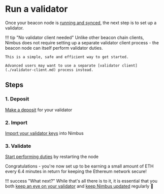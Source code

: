 # Run a validator

Once your beacon node is [running and synced](./quick-start.md), the next step is to set up a validator.

!!! tip "No validator client needed"
    Unlike other beacon chain clients, Nimbus does not require setting up a separate validator client process - the beacon node can itself perform validator duties.

    This is a simple, safe and efficient way to get started.

    Advanced users may want to use a separate [validator client](./validator-client.md) process instead.

## Steps

### 1. Deposit

[Make a deposit](./deposit.md) for your validator

### 2. Import

[Import your validator keys](./keys.md) into Nimbus

### 3. Validate

[Start performing duties](./connect-eth2.md) by restarting the node

Congratulations - you're now set up to be earning a small amount of ETH every 6.4 minutes in return for keeping the Ethereum network secure!

!!! success "What next?"
    While that's all there is to it, it is essential that you both [keep an eye on your validator](keep-an-eye.md) and [keep Nimbus updated](keep-updated.md) regularly 💫
